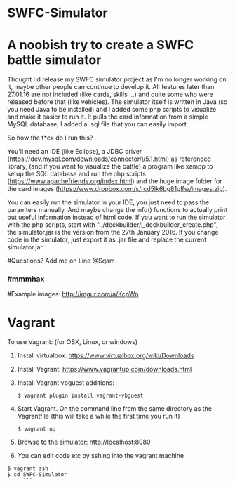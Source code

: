 # SWFC-Simulator
A noobish try to create a SWFC battle simulator
=======

Thought I'd release my SWFC simulator project as I'm no longer working on it, maybe other people can continue to develop it.
All features later than 27.01.16 are not included (like cards, skills ...) and quite some who were released before that (like vehicles).
The simulator itself is written in Java (so you need Java to be installed) and I added some php scripts to visualize and make it easier to run it.
It pulls the card information from a simple MySQL database, I added a .sql file that you can easily import.


So how the f*ck do I run this?

You'll need an IDE (like Eclipse), a JDBC driver (https://dev.mysql.com/downloads/connector/j/5.1.html) as referenced library, (and if you
want to visualize the battle) a program like xampp to setup the SQL database and run the php scripts (https://www.apachefriends.org/index.html)
and the huge image folder for the card images (https://www.dropbox.com/s/rcd5lk6bg81glfw/images.zip).

You can easily run the simulator in your IDE, you just need to pass the paramters manually. And maybe change the info() functions to
actually print out useful information instead of html code.
If you want to run the simulator with the php scripts, start with "../deckbuilder/j_deckbuilder_create.php", the simulator.jar is the version
from the 27th January 2016. If you change code in the simulator, just export it as .jar file and replace the current simulator.jar.

#Questions? Add me on Line @Sqam

### #mmmhax

#Example images:
http://imgur.com/a/KcpWp

# Vagrant

To use Vagrant: (for OSX, Linux, or windows)

1. Install virtualbox: https://www.virtualbox.org/wiki/Downloads
1. Install Vagrant: https://www.vagrantup.com/downloads.html
1. Install Vagrant vbguest additions:

    `$ vagrant plugin install vagrant-vbguest`
1. Start Vagrant. On the command line from the same directory as the Vagrantfile (this will take a while the first time you run it)

    ```$ vagrant up```

1. Browse to the simulator: http://localhost:8080

1. You can edit code etc by sshing into the vagrant machine

```shell
$ vagrant ssh
$ cd SWFC-Simulator
     ```
